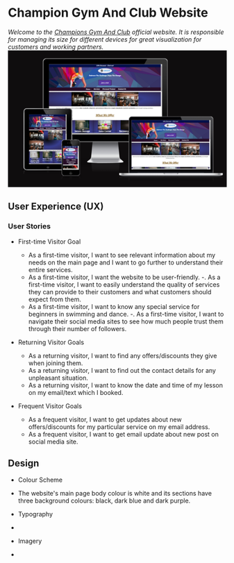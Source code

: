 #                                 Champion Gym And Club Website  

*Welcome to the [Champions Gym And Club](https://8000-farah94-projectonemiles-lmrovgr2hc8.ws.codeinstitute-ide.net/mainpage.html) official website. It is responsible for managing its size for different devices for great visualization for customers and working partners.* 
![Champions gym and club website on four different devices screen to check responsiveness](images/image.png)
 
 ## User Experience (UX)
### User Stories
  * First-time Visitor Goal
    - As a first-time visitor,  I want to see relevant information about my needs on the main page and I want to go further to understand their entire services. 
    -  As a first-time visitor, I want the website to be user-friendly. 
    -. As a first-time visitor, I want to easily understand the quality of services they can provide to their customers and what customers should expect from them.
    - As a first-time visitor, I want to know any special service for beginners in swimming and dance.
    -. As a first-time visitor, I want to navigate their social media sites to see how much people trust them through their number of followers.

 * Returning Visitor Goals
    - As a returning visitor, I want to find any offers/discounts they give when joining them.
    - As a returning visitor, I want to find out the contact details for any unpleasant situation.
    - As a returning visitor, I want to know the date and time of my lesson on my email/text which I booked.

 * Frequent Visitor Goals
    - As a frequent visitor, I want to get updates about new offers/discounts for my particular service on my email address.
    - As a frequent visitor, I want to get email update about new post on social media site.  


## Design
*  Colour Scheme
- The website's main page body colour is white and its sections have three background colours: black, dark blue and dark purple. 

* Typography
 - 

 * Imagery
 -  
